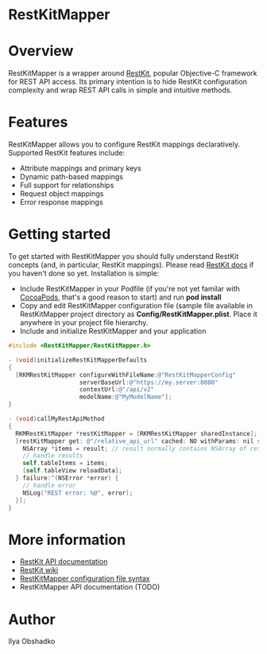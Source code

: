 RestKitMapper
=============

# Overview

RestKitMapper is a wrapper around [RestKit](http://restkit.org), popular Objective-C framework for REST API access. Its primary intention is to hide RestKit configuration complexity and wrap REST API calls in simple and intuitive methods.

# Features

RestKitMapper allows you to configure RestKit mappings declaratively. Supported RestKit features include:
  * Attribute mappings and primary keys
  * Dynamic path-based mappings
  * Full support for relationships
  * Request object mappings
  * Error response mappings

# Getting started

To get started with RestKitMapper you should fully understand RestKit concepts (and, in particular, RestKit mappings). Please read [RestKit docs](https://github.com/RestKit/RestKit/wiki) if you haven't done so yet. Installation is simple:

 * Include RestKitMapper in your Podfile (if you're not yet familar with [CocoaPods](http://cocoapods.org/), that's a good reason to start) and run **pod install**
 * Copy and edit RestKitMapper configuration file (sample file available in RestKitMapper project directory as **Config/RestKitMapper.plist**. Place it anywhere in your project file hierarchy.
 * Include and initialize RestKitMapper and your application

```objective-c
#include <RestKitMapper/RestKitMapper.h>

- (void)initializeRestKitMapperDefaults
{
  [RKMRestKitMapper configureWithFileName:@"RestKitMapperConfig"
                    serverBaseUrl:@"https://my.server:8080"
                    contextUrl:@"/api/v2"
                    modelName:@"MyModelName"];
}

- (void)callMyRestApiMethod
{
  RKMRestKitMapper *restKitMapper = [RKMRestKitMapper sharedInstance];
  [restKitMapper get: @"/relative_api_url" cached: NO withParams: nil success: ^(id result) {
    NSArray *items = result; // result normally contains NSArray of retrieved entities
    // handle results
    self.tableItems = items;
    [self.tableView reloadData];
  } failure:^(NSError *error) {
    // handle error
    NSLog("REST error: %@", error);
  }];
}

```

# More information

  * [RestKit API documentation](http://restkit.org/api/latest/)
  * [RestKit wiki](https://github.com/RestKit/RestKit/wiki)
  * [RestKitMapper configuration file syntax](https://github.com/xfyre/RestKitMapper/wiki/RestKitMapperConfig)
  * RestKitMapper API documentation (TODO)

# Author

Ilya Obshadko
